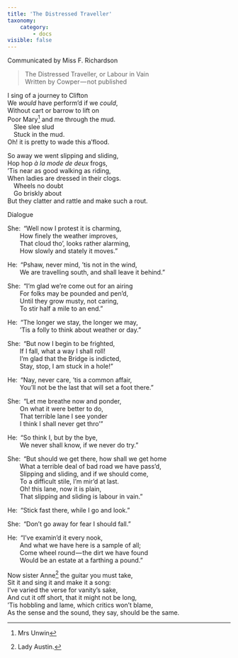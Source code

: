 ```yaml
---
title: 'The Distressed Traveller'
taxonomy:
    category:
        - docs
visible: false
---
```


<div class="author">Communicated by Miss F. Richardson</div>

> The Distressed Traveller, or Labour in Vain  
> Written by Cowper — not published

I sing of a journey to Clifton  
We *would* have perform’d if we *could*,  
Without cart or barrow to lift on  
Poor Mary[^1] and me through the mud.  
&emsp;Slee slee slud  
&emsp;Stuck in the mud.  
Oh! it is pretty to wade this a’flood.

So away we went slipping and sliding,  
Hop hop *à la mode de deux* frogs,  
’Tis near as good walking as riding,  
When ladies are dressed in their clogs.  
&emsp;Wheels no doubt  
&emsp;Go briskly about  
But they clatter and rattle and make such a rout.

<span class="title">Dialogue</span>

She:&ensp;“Well now I protest it is charming,  
&emsp;&emsp;How finely the weather improves,  
&emsp;&emsp;That cloud tho’, looks rather alarming,  
&emsp;&emsp;How slowly and stately it moves.”

He:&ensp;“Pshaw, never mind, ’tis not in the wind,  
&emsp;&emsp;We are travelling south, and shall leave it behind.”  

She:&ensp;“I’m glad we’re come out for an airing  
&emsp;&emsp;For folks may be pounded and pen’d,  
&emsp;&emsp;Until they grow musty, not caring,  
&emsp;&emsp;To stir half a mile to an end.”

He:&ensp;“The longer we stay, the longer we may,  
&emsp;&emsp;’Tis a folly to think about weather or day.”  

She:&ensp;“But now I begin to be frighted,  
&emsp;&emsp;If I fall, what a way I shall roll!  
&emsp;&emsp;I’m glad that the Bridge is indicted,  
&emsp;&emsp;Stay, stop, I am stuck in a hole!”

He:&ensp;“Nay, never care, ’tis a common affair,  
&emsp;&emsp;You’ll not be the last that will set a foot there.”  

She:&ensp;“Let me breathe now and ponder,  
&emsp;&emsp;On what it were better to do,  
&emsp;&emsp;That terrible lane I see yonder  
&emsp;&emsp;I think I shall never get thro’”  

He:&ensp;“So think I, but by the bye,  
&emsp;&emsp;We never shall know, if we never do try.”  

She:&ensp;“But should we get there, how shall we get home  
&emsp;&emsp;What a terrible deal of bad road we have pass’d,  
&emsp;&emsp;Slipping and sliding, and if we should come,  
&emsp;&emsp;To a difficult stile, I’m mir’d at last.  
&emsp;&emsp;Oh! this lane, now it is plain,  
&emsp;&emsp;That slipping and sliding is labour in vain.”  

He:&ensp;“Stick fast there, while I go and look.”  

She:&ensp;“Don’t go away for fear I should fall.”  

He:&ensp;“I’ve examin’d it every nook,  
&emsp;&emsp;And what we have here is a sample of all;  
&emsp;&emsp;Come wheel round — the dirt we have found  
&emsp;&emsp;Would be an estate at a farthing a pound.”  

Now sister Anne[^2] the guitar you must take,  
Sit it and sing it and make it a song:  
I’ve varied the verse for vanity’s sake,  
And cut it off short, that it might not be long,  
’Tis hobbling and lame, which critics won’t blame,  
As the sense and the sound, they say, should be the same.

[^1]: Mrs Unwin
[^2]: Lady Austin.